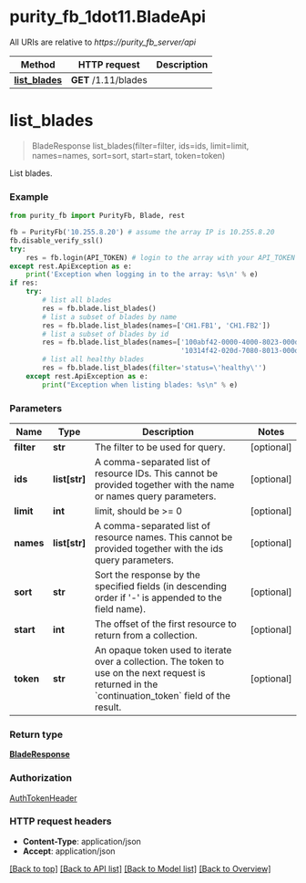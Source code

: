 # purity_fb_1dot11.BladeApi

All URIs are relative to *https://purity_fb_server/api*

Method | HTTP request | Description
------------- | ------------- | -------------
[**list_blades**](BladeApi.md#list_blades) | **GET** /1.11/blades | 


# **list_blades**
> BladeResponse list_blades(filter=filter, ids=ids, limit=limit, names=names, sort=sort, start=start, token=token)



List blades.

### Example 
```python
from purity_fb import PurityFb, Blade, rest

fb = PurityFb('10.255.8.20') # assume the array IP is 10.255.8.20
fb.disable_verify_ssl()
try:
    res = fb.login(API_TOKEN) # login to the array with your API_TOKEN
except rest.ApiException as e:
    print('Exception when logging in to the array: %s\n' % e)
if res:
    try:
        # list all blades
        res = fb.blade.list_blades()
        # list a subset of blades by name
        res = fb.blade.list_blades(names=['CH1.FB1', 'CH1.FB2'])
        # list a subset of blades by id
        res = fb.blade.list_blades(names=['100abf42-0000-4000-8023-000det400090',
                                          '10314f42-020d-7080-8013-000ddt400090'])
        # list all healthy blades
        res = fb.blade.list_blades(filter='status=\'healthy\'')
    except rest.ApiException as e:
        print("Exception when listing blades: %s\n" % e)
```

### Parameters

Name | Type | Description  | Notes
------------- | ------------- | ------------- | -------------
 **filter** | **str**| The filter to be used for query. | [optional] 
 **ids** | **list[str]**| A comma-separated list of resource IDs. This cannot be provided together with the name or names query parameters. | [optional] 
 **limit** | **int**| limit, should be &gt;&#x3D; 0 | [optional] 
 **names** | **list[str]**| A comma-separated list of resource names. This cannot be provided together with the ids query parameters. | [optional] 
 **sort** | **str**| Sort the response by the specified fields (in descending order if &#39;-&#39; is appended to the field name). | [optional] 
 **start** | **int**| The offset of the first resource to return from a collection. | [optional] 
 **token** | **str**| An opaque token used to iterate over a collection. The token to use on the next request is returned in the &#x60;continuation_token&#x60; field of the result. | [optional] 

### Return type

[**BladeResponse**](BladeResponse.md)

### Authorization

[AuthTokenHeader](index.md#AuthTokenHeader)

### HTTP request headers

 - **Content-Type**: application/json
 - **Accept**: application/json

[[Back to top]](#) [[Back to API list]](index.md#endpoint-properties) [[Back to Model list]](index.md#documentation-for-models) [[Back to Overview]](index.md)

